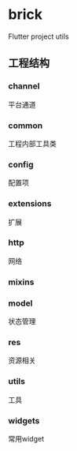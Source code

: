 # brick

Flutter project utils

## 工程结构

### channel

平台通道

### common

工程内部工具类

### config

配置项

### extensions

扩展

### http

网络

### mixins

### model

状态管理

### res

资源相关

### utils

工具

### widgets

常用widget
